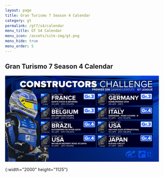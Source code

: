 ```yaml
---
layout: page
title: Gran Turismo 7 Season 4 Calendar
category: gt
permalink: /gt7/s4/calendar
menu_title: GT S4 Calendar
menu_icon: /assets/site-img/gt.png
menu_hide: true
menu_order: 5
---
```


<div class="center">

## Gran Turismo 7 Season 4 Calendar
[![calendar_u]](/assets/site-img/PSGL_Calendar_CC1.png)


[calendar_u]: /assets/site-img/PSGL_Calendar_CC1.png
{:width="2000" height="1125"}

</div>
